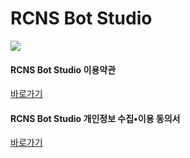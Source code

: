 # RCNS Bot Studio
[![](https://discordapp.com/api/guilds/919390564363931738/embed.png?style=banner2)](https://discord.gg/B98msXGRB7)
#### RCNS Bot Studio 이용약관
[바로가기](https://github.com/VoidAsMad/RCNS-Bot-Studio/blob/main/Teams%20of%20Service.md)

#### RCNS Bot Studio 개인정보 수집•이용 동의서
[바로가기](https://github.com/VoidAsMad/RCNS-Bot-Studio/blob/main/Privacy%20Policy.md)
